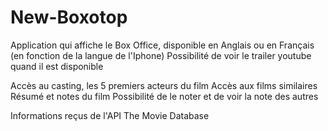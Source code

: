 # New-Boxotop
Application qui affiche le Box Office, disponible en Anglais ou en Français (en fonction de la langue de l'Iphone)
Possibilité de voir le trailer youtube quand il est disponible

Accès au casting, les 5 premiers acteurs du film
Accès aux films similaires
Résumé et notes du film
Possibilité de le noter et de voir la note des autres

Informations reçus de l'API The Movie Database
